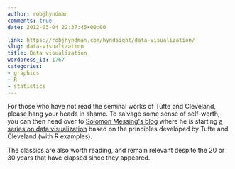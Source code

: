 ```yaml
---
author: robjhyndman
comments: true
date: 2012-03-04 22:37:45+00:00

link: https://robjhyndman.com/hyndsight/data-visualization/
slug: data-visualization
title: Data visualization
wordpress_id: 1767
categories:
- graphics
- R
- statistics
---
```


For those who have not read the seminal works of Tufte and Cleveland, please hang your heads in shame. To salvage some sense of self-worth, you can then head over to [Solomon Messing's blog](http://solomonmessing.wordpress.com/) where he is starting [a series on data visualization](http://solomonmessing.wordpress.com/2012/03/04/visualization-series-insight-from-cleveland-and-tufte-on-plotting-numeric-data-by-groups/) based on the principles developed by Tufte and Cleveland (with R examples).

The classics are also worth reading, and remain relevant despite the 20 or 30 years that have elapsed since they appeared.





